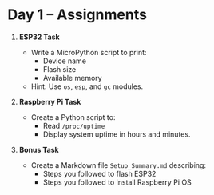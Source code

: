 # Day 1 – Assignments

1. **ESP32 Task**
   - Write a MicroPython script to print:
     - Device name  
     - Flash size  
     - Available memory  
   - Hint: Use `os`, `esp`, and `gc` modules.

2. **Raspberry Pi Task**
   - Create a Python script to:
     - Read `/proc/uptime`
     - Display system uptime in hours and minutes.

3. **Bonus Task**
   - Create a Markdown file `Setup_Summary.md` describing:
     - Steps you followed to flash ESP32
     - Steps you followed to install Raspberry Pi OS
